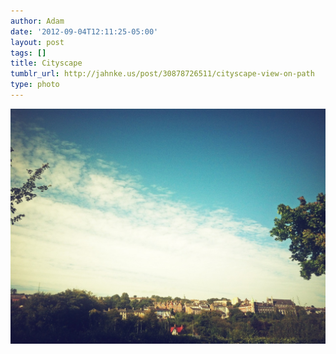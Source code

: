 ```yaml
---
author: Adam
date: '2012-09-04T12:11:25-05:00'
layout: post
tags: []
title: Cityscape
tumblr_url: http://jahnke.us/post/30878726511/cityscape-view-on-path
type: photo
---
```


![](/media/tumblr_m9u7v2nPwR1qga9s2o1_1280.jpg)
